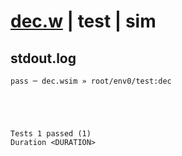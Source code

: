 # [dec.w](../../../../examples/tests/valid/dec.w) | test | sim

## stdout.log
```log
pass ─ dec.wsim » root/env0/test:dec
 




Tests 1 passed (1) 
Duration <DURATION>

```

